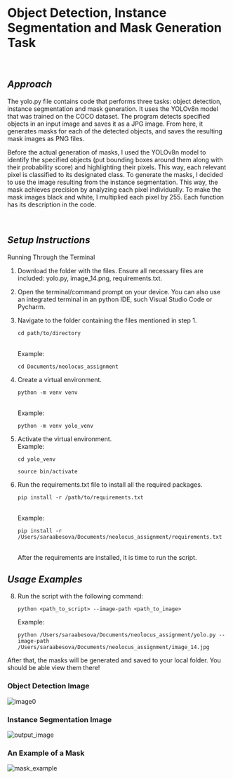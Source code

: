 # Object Detection, Instance Segmentation and Mask Generation Task
<br />

## _Approach_

The yolo.py file contains code that performs three tasks: object detection, instance segmentation and mask generation. It uses the YOLOv8n model that was trained on the COCO dataset. The program detects specified objects in an input image and saves it as a JPG image. From here, it generates masks for each of the detected objects, and saves the resulting mask images as PNG files.

Before the actual generation of masks, I used the YOLOv8n model to identify the specified objects (put bounding boxes around them along with their probability score) and highlighting their pixels. This way, each relevant pixel is classified to its designated class. To generate the masks, I decided to use the image resulting from the instance segmentation. This way, the mask achieves precision by analyzing each pixel individually. To make the mask images black and white, I multiplied each pixel by 255. Each function has its description in the code.


<br />

## _Setup Instructions_

Running Through the Terminal
1. Download the folder with the files. Ensure all necessary files are included: yolo.py, image_14.png, requirements.txt.

2. Open the terminal/command prompt on your device. You can also use an integrated terminal in an python IDE, such Visual Studio Code or Pycharm.

3. Navigate to the folder containing the files mentioned in step 1.
   ```
   cd path/to/directory
   ```
   <br />
   Example:
   
   ```
   cd Documents/neolocus_assignment
   ```

5. Create a virtual environment.
   ```
   python -m venv venv
   ```
   <br />
   Example:
   
   ```
   python -m venv yolo_venv
   ```
6. Activate the virtual environment.
   <br />
   Example:
   ```
   cd yolo_venv
   ```
   ```
   source bin/activate
   ```
   
7. Run the requirements.txt file to install all the required packages. 
   ```
   pip install -r /path/to/requirements.txt
   ```
   <br />
   Example:
   
   ```
   pip install -r /Users/saraabesova/Documents/neolocus_assignment/requirements.txt
   ```
   <br />
   After the requirements are installed, it is time to run the script.
   <br />
   
## _Usage Examples_
8. Run the script with the following command:
    ```
    python <path_to_script> --image-path <path_to_image>
    ```
    Example:
    ```  
    python /Users/saraabesova/Documents/neolocus_assignment/yolo.py --image-path /Users/saraabesova/Documents/neolocus_assignment/image_14.jpg

    ```
    
After that, the masks will be generated and saved to your local folder. You should be able view them there!

### Object Detection Image
![image0](https://github.com/saraabesova/Sara-YOLO-assignment/assets/119079376/9e5093eb-dd7c-410a-b48d-6e3037f2c491)
<br />

### Instance Segmentation Image
![output_image](https://github.com/saraabesova/Sara-YOLO-assignment/assets/119079376/f62509d4-db31-4d40-8c2f-d218bd0bd534)
<br />

### An Example of a Mask
![mask_example](https://github.com/saraabesova/Sara-YOLO-assignment/assets/119079376/f09a80f6-0b82-4216-9cdb-738b9c1d0df6)




